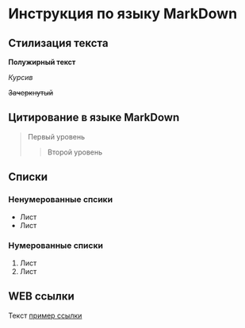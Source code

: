 # Инструкция по языку MarkDown

## Стилизация текста

**Полужирный текст**

*Курсив*

~~Зачеркнутый~~

## Цитирование в языке MarkDown
> Первый уровень
>> Второй уровень

## Списки
### Ненумерованные спсики

* Лист
* Лист

### Нумерованные списки

1. Лист
2. Лист

## WEB ссылки
Текст [пример ссылки](http.example.com "Всплывающая подсказка")
